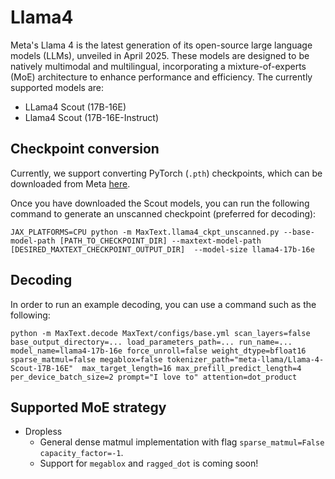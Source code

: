 <!--
 Copyright 2025 Google LLC

 Licensed under the Apache License, Version 2.0 (the "License");
 you may not use this file except in compliance with the License.
 You may obtain a copy of the License at

      https://www.apache.org/licenses/LICENSE-2.0

 Unless required by applicable law or agreed to in writing, software
 distributed under the License is distributed on an "AS IS" BASIS,
 WITHOUT WARRANTIES OR CONDITIONS OF ANY KIND, either express or implied.
 See the License for the specific language governing permissions and
 limitations under the License.
 -->

# Llama4

​Meta's Llama 4 is the latest generation of its open-source large language models (LLMs), unveiled in April 2025. These models are designed to be natively multimodal and multilingual, incorporating a mixture-of-experts (MoE) architecture to enhance performance and efficiency.  The currently supported models are:
* LLama4 Scout (17B-16E)
* Llama4 Scout (17B-16E-Instruct)


## Checkpoint conversion
Currently, we support converting PyTorch (`.pth`) checkpoints, which can be downloaded from Meta [here](https://www.llama.com/).

Once you have downloaded the Scout models, you can run the following command to generate an unscanned checkpoint (preferred for decoding):

```
JAX_PLATFORMS=CPU python -m MaxText.llama4_ckpt_unscanned.py --base-model-path [PATH_TO_CHECKPOINT_DIR] --maxtext-model-path [DESIRED_MAXTEXT_CHECKPOINT_OUTPUT_DIR]  --model-size llama4-17b-16e
```


## Decoding
In order to run an example decoding, you can use a command such as the following:

```
python -m MaxText.decode MaxText/configs/base.yml scan_layers=false base_output_directory=... load_parameters_path=... run_name=... model_name=llama4-17b-16e force_unroll=false weight_dtype=bfloat16 sparse_matmul=false megablox=false tokenizer_path="meta-llama/Llama-4-Scout-17B-16E"  max_target_length=16 max_prefill_predict_length=4 per_device_batch_size=2 prompt="I love to" attention=dot_product
```

## Supported MoE strategy
* Dropless
  * General dense matmul implementation with flag `sparse_matmul=False capacity_factor=-1`.
  * Support for `megablox` and `ragged_dot` is coming soon!